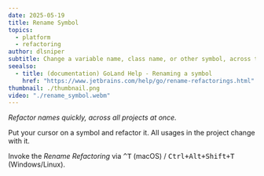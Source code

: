 ```yaml
---
date: 2025-05-19
title: Rename Symbol
topics:
  - platform
  - refactoring
author: dlsniper
subtitle: Change a variable name, class name, or other symbol, across the project.
seealso:
  - title: (documentation) GoLand Help - Renaming a symbol
    href: "https://www.jetbrains.com/help/go/rename-refactorings.html"
thumbnail: ./thumbnail.png
video: "./rename_symbol.webm"
---
```


_Refactor names quickly, across all projects at once._

Put your cursor on a symbol and refactor it. All usages in the project change with it.

Invoke the _Rename Refactoring_ via <kbd>^T</kbd> (macOS) / <kbd>Ctrl+Alt+Shift+T</kbd> (Windows/Linux).
